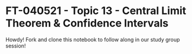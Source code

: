 # FT-040521 - Topic 13 - Central Limit Theorem & Confidence Intervals

Howdy! Fork and clone this notebook to follow along in our study group session!
